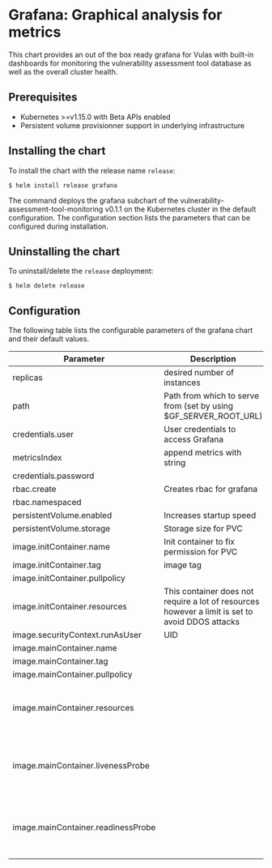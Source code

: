 # Grafana: Graphical analysis for metrics

This chart provides an out of the box ready grafana for Vulas with built-in dashboards for monitoring the vulnerability assessment tool database as well as the overall cluster health.

## Prerequisites
-   Kubernetes >=v1.15.0 with Beta APIs enabled
-   Persistent volume provisionner support in underlying infrastructure

## Installing the chart
To install the chart with the release name `release`:
```console
$ helm install release grafana
```

The command deploys the grafana subchart of the vulnerability-assessment-tool-monitoring v0.1.1
on the Kubernetes cluster in the default configuration. The configuration section lists
the parameters that can be configured during installation.

## Uninstalling the chart
To uninstall/delete the `release` deployment:
```console
$ helm delete release
```

## Configuration
The following table lists the configurable parameters of the grafana chart and their default values.


| Parameter  |	Description  |	Default |
|----------|-------------|--------|
| replicas | desired number of instances | `1` |
| path | Path from which to serve from (set by using $GF_SERVER_ROOT_URL) | `/monitoring/grafana` |
| credentials.user | User credentials to access Grafana | `vulas` |
| metricsIndex | append metrics with string | `fluentd` |
| credentials.password |  | `changeme` |
| rbac.create | Creates rbac for grafana | `True` |
| rbac.namespaced |  | `False` |
| persistentVolume.enabled | Increases startup speed | `True` |
| persistentVolume.storage | Storage size for PVC | `1Gi` |
| image.initContainer.name | Init container to fix permission for PVC | `busybox` |
| image.initContainer.tag | image tag | `1.31.0` |
| image.initContainer.pullpolicy |  | `IfNotPresent` |
| image.initContainer.resources | This container does not require a lot of resources however a limit is set to avoid DDOS attacks | limit:<br>&emsp;memory: `100Mi`<br>&emsp;cpu: `50m` |
| image.securityContext.runAsUser | UID | `12000` |
| image.mainContainer.name |  | `grafana/grafana` |
| image.mainContainer.tag | | `6.4.3` |
| image.mainContainer.pullpolicy |  | `IfNotPresent` |
| image.mainContainer.resources |  | requests:<br>&emsp;memory: `128Mi`<br>&emsp;cpu: `100m`limit:<br>&emsp;memory: `128Mi`<br>&emsp;cpu: `100m` |
| image.mainContainer.livenessProbe | | enabled: `False`<br>initialDelaySeconds: `5`<br>periodSeconds: `30`<br>timeoutSeconds: `5`<br>failureThreshold: `5` |
| image.mainContainer.readinessProbe | | enabled: `False`<br>initialDelaySeconds: `5`<br>periodSeconds: `30`<br>timeoutSeconds: `5`<br>failureThreshold: `5` |
